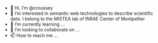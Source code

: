 - 👋 Hi, I’m @croussey
- 👀 I’m interested in semantic web technologies to describe scientific data. I belong to the MISTEA lab of INRAE Center of Montpellier
- 🌱 I’m currently learning ...
- 💞️ I’m looking to collaborate on ...
- 📫 How to reach me ...

<!---
croussey/croussey is a ✨ special ✨ repository because its `README.md` (this file) appears on your GitHub profile.
You can click the Preview link to take a look at your changes.
--->
